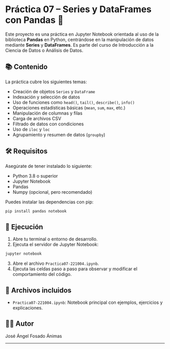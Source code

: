 # Práctica 07 – Series y DataFrames con Pandas 🐼

Este proyecto es una práctica en Jupyter Notebook orientada al uso de la biblioteca **Pandas** en Python, centrándose en la manipulación de datos mediante **Series** y **DataFrames**. Es parte del curso de Introducción a la Ciencia de Datos o Análisis de Datos.

## 📚 Contenido

La práctica cubre los siguientes temas:

- Creación de objetos `Series` y `DataFrame`
- Indexación y selección de datos
- Uso de funciones como `head()`, `tail()`, `describe()`, `info()`
- Operaciones estadísticas básicas (`mean`, `sum`, `max`, etc.)
- Manipulación de columnas y filas
- Carga de archivos CSV
- Filtrado de datos con condiciones
- Uso de `iloc` y `loc`
- Agrupamiento y resumen de datos (`groupby`)

## 🛠 Requisitos

Asegúrate de tener instalado lo siguiente:

- Python 3.8 o superior
- Jupyter Notebook
- Pandas
- Numpy (opcional, pero recomendado)

Puedes instalar las dependencias con pip:

```bash
pip install pandas notebook
```

## 🚀 Ejecución

1. Abre tu terminal o entorno de desarrollo.
2. Ejecuta el servidor de Jupyter Notebook:

```bash
jupyter notebook
```

3. Abre el archivo `Practica07-221004.ipynb`.
4. Ejecuta las celdas paso a paso para observar y modificar el comportamiento del código.

## 📁 Archivos incluidos

- `Practica07-221004.ipynb`: Notebook principal con ejemplos, ejercicios y explicaciones.

## 👨‍🏫 Autor

José Ángel Fosado Ánimas  

---


